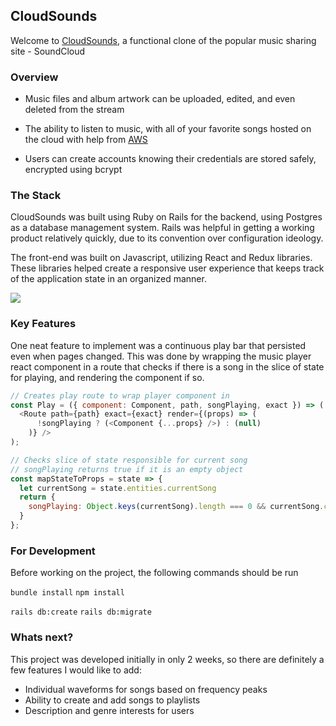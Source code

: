 ## CloudSounds

 Welcome to [CloudSounds](https://cloudsounds.herokuapp.com/#/), a functional clone of the popular music sharing site - SoundCloud


### Overview

 * Music files and album artwork can be uploaded, edited, and even deleted from the stream

 * The ability to listen to music, with all of your favorite songs hosted on the cloud with help from [AWS](https://aws.amazon.com/)


 * Users can create accounts knowing their credentials are stored safely, encrypted using bcrypt


### The Stack
CloudSounds was built using Ruby on Rails for the backend, using Postgres as a database management system. Rails was helpful in getting a working product relatively quickly, due to its convention over configuration ideology.

The front-end was built on Javascript, utilizing React and Redux libraries. These libraries helped create a responsive user experience that keeps track of the application state in an organized manner.

![](https://preview.ibb.co/iOhz7q/Screen-Shot-2018-11-07-at-10-01-19-PM.png)
### Key Features

One neat feature to implement was a continuous play bar that persisted even when pages changed. This was done by wrapping the music player react component in a route that checks if there is a song in the slice of state for playing, and rendering the component if so.


```javascript
// Creates play route to wrap player component in
const Play = ({ component: Component, path, songPlaying, exact }) => (
  <Route path={path} exact={exact} render={(props) => (
      !songPlaying ? (<Component {...props} />) : (null)
    )} />
);

// Checks slice of state responsible for current song
// songPlaying returns true if it is an empty object
const mapStateToProps = state => {
  let currentSong = state.entities.currentSong
  return {
    songPlaying: Object.keys(currentSong).length === 0 && currentSong.constructor === Object
  }
};
```


### For Development

Before working on the project, the following commands should be run

`bundle install`
`npm install`

`rails db:create`
`rails db:migrate`

### Whats next?
 This project was developed initially in only 2 weeks, so there are definitely a few features I would like to add:
 * Individual waveforms for songs based on frequency peaks
 * Ability to create and add songs to playlists
 * Description and genre interests for users
